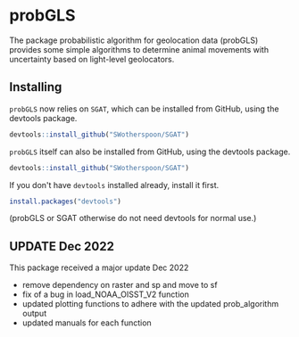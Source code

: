 # probGLS

The package probabilistic algorithm for geolocation data (probGLS) provides some simple algorithms to determine animal movements with uncertainty based on light-level geolocators.


## Installing

`probGLS` now relies on `SGAT`, which can be installed from GitHub, using the devtools package. 

```R
devtools::install_github("SWotherspoon/SGAT")
```

`probGLS` itself can also be installed from GitHub, using the devtools package. 

```R
devtools::install_github("SWotherspoon/SGAT")
```

If you don't have `devtools` installed already, install it first. 

```R
install.packages("devtools")
```

(probGLS or SGAT otherwise do not need devtools for normal use.)



## UPDATE Dec 2022

This package received a major update Dec 2022

- remove dependency on raster and sp and move to sf
- fix of a bug in load_NOAA_OISST_V2 function
- updated plotting functions to adhere with the updated prob_algorithm output
- updated manuals for each function